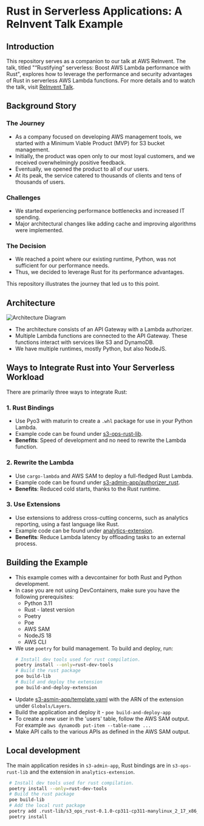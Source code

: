 # Rust in Serverless Applications: A ReInvent Talk Example

## Introduction
This repository serves as a companion to our talk at AWS ReInvent. The talk, titled "“Rustifying” serverless: Boost AWS Lambda performance with Rust", explores how to leverage the performance and security advantages of Rust in serverless AWS Lambda functions. For more details and to watch the talk, visit [ReInvent Talk](https://hub.reinvent.awsevents.com/attendee-portal/catalog/?search=com306).

## Background Story
### The Journey
- As a company focused on developing AWS management tools, we started with a Minimum Viable Product (MVP) for S3 bucket management.
- Initially, the product was open only to our most loyal customers, and we received overwhelmingly positive feedback.
- Eventually, we opened the product to all of our users.
- At its peak, the service catered to thousands of clients and tens of thousands of users.
  
### Challenges
- We started experiencing performance bottlenecks and increased IT spending.
- Major architectural changes like adding cache and improving algorithms were implemented.

### The Decision
- We reached a point where our existing runtime, Python, was not sufficient for our performance needs.
- Thus, we decided to leverage Rust for its performance advantages.

This repository illustrates the journey that led us to this point.

## Architecture
![Architecture Diagram](https://github.com/fun-with-serverless/rustifying-serverless/assets/110536677/7950f8d2-1e80-4681-8938-339ef6b203f6)

- The architecture consists of an API Gateway with a Lambda authorizer.
- Multiple Lambda functions are connected to the API Gateway. These functions interact with services like S3 and DynamoDB.
- We have multiple runtimes, mostly Python, but also NodeJS.

## Ways to Integrate Rust into Your Serverless Workload
There are primarily three ways to integrate Rust:

### 1. Rust Bindings
- Use Pyo3 with maturin to create a `.whl` package for use in your Python Lambda.
- Example code can be found under [s3-ops-rust-lib](./s3-ops-rust-lib).
- **Benefits**: Speed of development and no need to rewrite the Lambda function.

### 2. Rewrite the Lambda
- Use `cargo-lambda` and AWS SAM to deploy a full-fledged Rust Lambda.
- Example code can be found under [s3-admin-app/authorizer_rust](./s3-admin-app/authorizer_rust).
- **Benefits**: Reduced cold starts, thanks to the Rust runtime.

### 3. Use Extensions
- Use extensions to address cross-cutting concerns, such as analytics reporting, using a fast language like Rust.
- Example code can be found under [analytics-extension](./analytics-extension).
- **Benefits**: Reduce Lambda latency by offloading tasks to an external process.

## Building the Example
- This example comes with a devcontainer for both Rust and Python development.
- In case you are not using DevContainers, make sure you have the following prerequisites:
  - Python 3.11
  - Rust - latest version
  - Poetry
  - Poe 
  - AWS SAM
  - NodeJS 18
  - AWS CLI
- We use `poetry` for build management. To build and deploy, run:
  ```bash
  # Install dev tools used for rust compilation.
  poetry install --only=rust-dev-tools
  # Build the rust package
  poe build-lib
  # Build and deploy the extension
  poe build-and-deploy-extension
  ```
- Update [s3-asmin-app/template.yaml](./s3-admin-app/template.yaml) with the ARN of the extension under `Globals/Layers`.
- Build the application and deploy it - `poe build-and-deploy-app`
- To create a new user in the 'users' table, follow the AWS SAM output. For example `aws dynamodb put-item --table-name ...`
- Make API calls to the various APIs as defined in the AWS SAM output.

## Local development
The main application resides in `s3-admin-app`,  Rust bindings are in `s3-ops-rust-lib` and the extension in `analytics-extension`.
 ```bash
  # Install dev tools used for rust compilation.
  poetry install --only=rust-dev-tools
  # Build the rust package
  poe build-lib
  # Add the local rust package
  poetry add .rust-lib/s3_ops_rust-0.1.0-cp311-cp311-manylinux_2_17_x86_64.manylinux2014_x86_64.whl --group dev 
  poetry install
  ```
